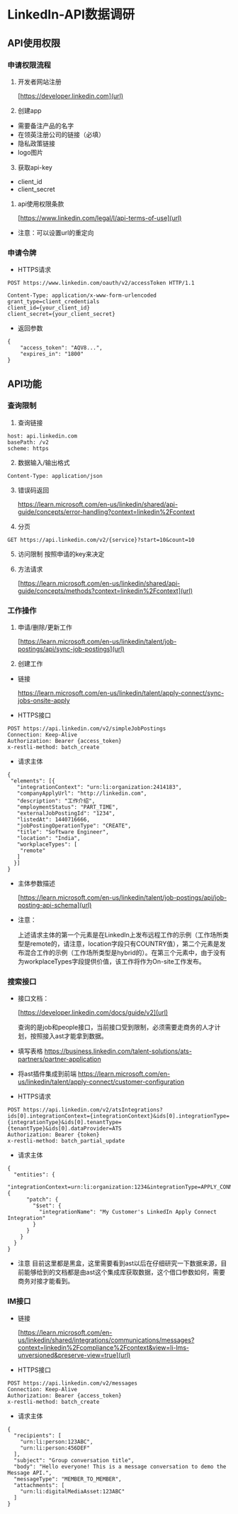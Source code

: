 # LinkedIn-API数据调研

## API使用权限
### 申请权限流程
1. 开发者网站注册 

   [https://developer.linkedin.com](url)

2. 创建app
- 需要备注产品的名字
- 在领英注册公司的链接（必填）
- 隐私政策链接
- logo图片

3. 获取api-key
- client_id
- client_secret

1. api使用权限条款

   [https://www.linkedin.com/legal/l/api-terms-of-use](url)

- 注意：可以设置url的重定向

### 申请令牌
- HTTPS请求

<pre><code>POST https://www.linkedin.com/oauth/v2/accessToken HTTP/1.1

Content-Type: application/x-www-form-urlencoded
grant_type=client_credentials
client_id={your_client_id}
client_secret={your_client_secret}</code></pre>

- 返回参数
<pre><code>{
    "access_token": "AQV8...",
    "expires_in": "1800"
}</code></pre>


## API功能
### 查询限制
1. 查询链接

<pre><code>host: api.linkedin.com
basePath: /v2
scheme: https</code></pre>

2. 数据输入/输出格式
<pre><code>Content-Type: application/json</code></pre>

3. 错误码返回

   [https://learn.microsoft.com/en-us/linkedin/shared/api-guide/concepts/error-handling?context=linkedin%2Fcontext
](url)
4. 分页

<pre><code>GET https://api.linkedin.com/v2/{service}?start=10&count=10</code></pre>


5. 访问限制
按照申请的key来决定

6. 方法请求

   [https://learn.microsoft.com/en-us/linkedin/shared/api-guide/concepts/methods?context=linkedin%2Fcontext](url)

### 工作操作
1. 申请/删除/更新工作

   [https://learn.microsoft.com/en-us/linkedin/talent/job-postings/api/sync-job-postings](url)

1. 创建工作
- 链接

  [https://learn.microsoft.com/en-us/linkedin/talent/apply-connect/sync-jobs-onsite-apply
](url)
- HTTPS接口
<pre><code>POST https://api.linkedin.com/v2/simpleJobPostings
Connection: Keep-Alive
Authorization: Bearer {access_token}
x-restli-method: batch_create</code></pre>

- 请求主体
<pre><code>{
 "elements": [{
   "integrationContext": "urn:li:organization:2414183",
   "companyApplyUrl": "http://linkedin.com",
   "description": "工作介绍",
   "employmentStatus": "PART_TIME",
   "externalJobPostingId": "1234",
   "listedAt": 1440716666,
   "jobPostingOperationType": "CREATE",
   "title": "Software Engineer",
   "location": "India",
   "workplaceTypes": [
    "remote"
   ]
  }]
}</code></pre>

- 主体参数描述
   
   [https://learn.microsoft.com/en-us/linkedin/talent/job-postings/api/job-posting-api-schema](url)

- 注意：

   上述请求主体的第一个元素是在LinkedIn上发布远程工作的示例（工作场所类型是remote的，请注意，location字段只有COUNTRY值），第二个元素是发布混合工作的示例（工作场所类型是hybrid的）。在第三个元素中，由于没有为workplaceTypes字段提供价值，该工作将作为On-site工作发布。


### 搜索接口
- 接口文档：


  [https://developer.linkedin.com/docs/guide/v2](url)

  查询的是job和people接口，当前接口受到限制，必须需要走商务的人才计划，按照接入ast才能拿到数据。

- 填写表格
https://business.linkedin.com/talent-solutions/ats-partners/partner-application

- 将ast插件集成到前端
https://learn.microsoft.com/en-us/linkedin/talent/apply-connect/customer-configuration

- HTTPS请求

<pre><code>POST https://api.linkedin.com/v2/atsIntegrations?ids[0].integrationContext={integrationContext}&ids[0].integrationType={integrationType}&ids[0].tenantType={tenantType}&ids[0].dataProvider=ATS
Authorization: Bearer {token}
x-restli-method: batch_partial_update
</code></pre>

- 请求主体

<pre><code>{
  "entities": {
    "integrationContext=urn:li:organization:1234&integrationType=APPLY_CONNECT&tenantType=JOBS&dataProvider=ATS": {
      "patch": {
        "$set": {
          "integrationName": "My Customer's LinkedIn Apply Connect Integration"
        }
      }
    }
  }
}
</code></pre>


- 注意
目前这里都是黑盒，这里需要看到ast以后在仔细研究一下数据来源，目前能够给到的文档都是由ast这个集成库获取数据，这个借口参数如何，需要商务对接才能看到。

### IM接口
- 链接

  [https://learn.microsoft.com/en-us/linkedin/shared/integrations/communications/messages?context=linkedin%2Fcompliance%2Fcontext&view=li-lms-unversioned&preserve-view=true](url)

- HTTPS接口
<pre><code>POST https://api.linkedin.com/v2/messages
Connection: Keep-Alive
Authorization: Bearer {access_token}
x-restli-method: batch_create</code></pre>

- 请求主体
<pre><code>{
  "recipients": [
    "urn:li:person:123ABC",
    "urn:li:person:456DEF"
  ],
  "subject": "Group conversation title",
  "body": "Hello everyone! This is a message conversation to demo the Message API.",
  "messageType": "MEMBER_TO_MEMBER",
  "attachments": [
    "urn:li:digitalMediaAsset:123ABC"
  ]
}</code></pre>


